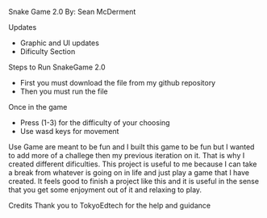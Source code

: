 Snake Game 2.0
By: Sean McDerment

Updates
- Graphic and UI updates
- Dificulty Section

Steps to Run SnakeGame 2.0

- First you must download the file from my github repository
- Then you must run the file

Once in the game
- Press (1-3) for the difficulty of your choosing
- Use wasd keys for movement

Use
Game are meant to be fun and I built this game to be fun but I wanted to add more of a challege then my 
previous iteration on it. That is why I created different dificulties. This project is useful to me because I 
can take a break from whatever is going on in life and just play a game that I have created. It feels good to 
finish a project like this and it is useful in the sense that you get some enjoyment out of it and relaxing to play. 


Credits
Thank you to TokyoEdtech for the help and guidance
